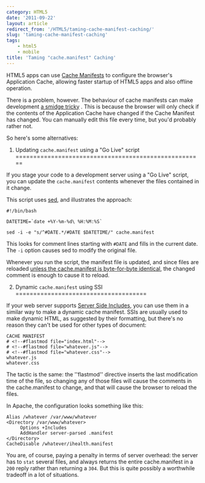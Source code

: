```yaml
---
category: HTML5
date: '2011-09-22'
layout: article
redirect_from: '/HTML5/taming-cache-manifest-caching/'
slug: 'taming-cache-manifest-caching'
tags:
    - html5
    - mobile
title: 'Taming "cache.manifest" Caching'
---
```


HTML5 apps can use [Cache Manifests](https://www.w3.org/TR/2011/WD-html5-20110525/offline.html) to
configure the browser's Application Cache, allowing faster startup of
HTML5 apps and also offline operation.

There is a problem, however. The behaviour of cache manifests can make
development [a smidge
tricky](http://diveintohtml5.org/offline.html#debugging) . This is
because the browser will only check if the contents of the Application
Cache have changed if the Cache Manifest has changed. You can manually
edit this file every time, but you'd probably rather not.

So here's some alternatives:

1. Updating `cache.manifest` using a "Go Live" script
=====================================================

If you stage your code to a development server using a "Go Live" script,
you can update the `cache.manifest` contents whenever the files
contained in it change.

This script uses [sed](http://en.wikipedia.org/wiki/Sed), and
illustrates the approach:

    #!/bin/bash

    DATETIME=`date +%Y-%m-%d\ %H:%M:%S`

    sed -i -e "s/^#DATE.*/#DATE $DATETIME/" cache.manifest

This looks for comment lines starting with `#DATE` and fills in the
current date. The `-i` option causes sed to modify the original file.

Whenever you run the script, the manifest file is updated, and since
files are reloaded [unless the cache.manifest is byte-for-byte
identical](http://www.w3.org/TR/html5/offline.html#downloading-or-updating-an-application-cache),
the changed comment is enough to cause it to reload.

2. Dynamic `cache.manifest` using SSI
=====================================

If your web server supports [Server Side
Includes](http://en.wikipedia.org/wiki/Server_Side_Includes), you can
use them in a similar way to make a dynamic cache manifest. SSIs are
usually used to make dynamic HTML, as suggested by their formatting, but
there's no reason they can't be used for other types of document:

    CACHE MANIFEST
    # <!--#flastmod file="index.html"-->
    # <!--#flastmod file="whatever.js"-->
    # <!--#flastmod file="whatever.css"-->
    whatever.js
    whatever.css

The tactic is the same: the ''flastmod'' directive inserts the last
modification time of the file, so changing any of those files will cause
the comments in the cache.manifest to change, and that will cause the
browser to reload the files.

In Apache, the configuration looks something like this:

    Alias /whatever /var/www/whatever
    <Directory /var/www/whatever>
         Options +Includes
         AddHandler server-parsed .manifest
    </Directory>
    CacheDisable /whatever/ihealth.manifest

You are, of course, paying a penalty in terms of server overhead: the
server has to `stat` several files, and always returns the entire
cache.manifest in a `200` reply rather than returning a `304`. But this
is quite possibly a worthwhile tradeoff in a lot of situations.
